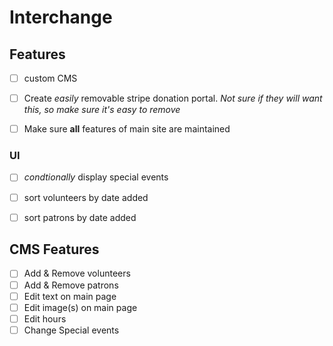# Interchange

## Features
- [ ] custom CMS
- [ ] Create *easily* removable stripe donation portal. _Not sure if they will want this, so make sure it's easy to remove_
- [ ] Make sure **all** features of main site are maintained


### UI
- [ ] _condtionally_ display special events
- [ ] sort volunteers by date added
- [ ] sort patrons by date added



## CMS Features
- [ ] Add & Remove volunteers
- [ ] Add & Remove patrons
- [ ] Edit text on main page
- [ ] Edit image(s) on main page
- [ ] Edit hours
- [ ] Change Special events
